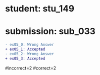 # student: stu_149
# submission: sub_033

```diff
- ex05_0: Wrong Answer
+ ex05_1: Accepted
- ex05_2: Wrong Answer
+ ex05_3: Accepted
```
#incorrect=2
#correct=2
